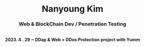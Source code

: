 
<div align="center">
  
  <h1>Nanyoung Kim</h1>


### Web & BlockChain Dev / Penetration Testing

  <br>
  <b>2023. 4 . 29 ~ <b> DDap & Web + DDos Protection project with Yumm
